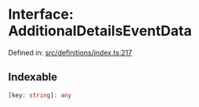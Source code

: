 # Interface: AdditionalDetailsEventData

Defined in: [src/definitions/index.ts:217](https://github.com/Fiksuruoka-fi/capacitor-adyen/blob/f7f5e96f21755ab2c8662363cc5f5c74dae6561a/src/definitions/index.ts#L217)

## Indexable

```ts
[key: string]: any
```
